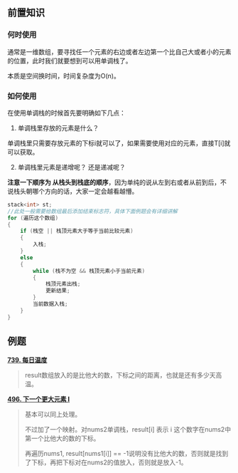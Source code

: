 ## 前置知识
### 何时使用

通常是一维数组，要寻找任一个元素的右边或者左边第一个比自己大或者小的元素的位置，此时我们就要想到可以用单调栈了。

本质是空间换时间，时间复杂度为O(n)。

### 如何使用

在使用单调栈的时候首先要明确如下几点：

1. 单调栈里存放的元素是什么？

单调栈里只需要存放元素的下标i就可以了，如果需要使用对应的元素，直接T[i]就可以获取。

2. 单调栈里元素是递增呢？ 还是递减呢？

**注意一下顺序为 从栈头到栈底的顺序**，因为单纯的说从左到右或者从前到后，不说栈头朝哪个方向的话，大家一定会越看越懵。

```cpp
stack<int> st;
//此处一般需要给数组最后添加结束标志符，具体下面例题会有详细讲解
for (遍历这个数组)
{
	if (栈空 || 栈顶元素大于等于当前比较元素)
	{
		入栈;
	}
	else
	{
		while (栈不为空 && 栈顶元素小于当前元素)
		{
			栈顶元素出栈;
			更新结果;
		}
		当前数据入栈;
	}
}

```



## 例题

**[739. 每日温度](https://leetcode.cn/problems/daily-temperatures/description/)**

> result数组放入的是比他大的数，下标之间的距离，也就是还有多少天高温。

**[496. 下一个更大元素 I](https://leetcode.cn/problems/next-greater-element-i/description/)**

> 基本可以同上处理。
>
> 不过加了一个映射。对nums2单调栈，result[i] 表示 i 这个数字在nums2中第一个比他大的数的下标。
>
> 再遍历nums1, result[nums1[i]] == -1说明没有比他大的数，否则就是找到了下标，再把下标对在nums2的值放入，否则就是放入-1。
